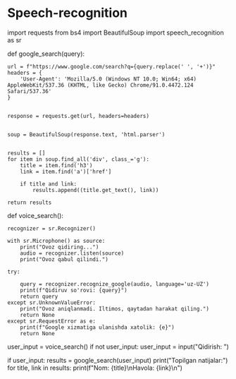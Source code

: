 # Speech-recognition
import requests
from bs4 import BeautifulSoup
import speech_recognition as sr


def google_search(query):

    url = f"https://www.google.com/search?q={query.replace(' ', '+')}"
    headers = {
        'User-Agent': 'Mozilla/5.0 (Windows NT 10.0; Win64; x64) AppleWebKit/537.36 (KHTML, like Gecko) Chrome/91.0.4472.124 Safari/537.36'
    }


    response = requests.get(url, headers=headers)


    soup = BeautifulSoup(response.text, 'html.parser')


    results = []
    for item in soup.find_all('div', class_='g'):
        title = item.find('h3')
        link = item.find('a')['href']

        if title and link:
            results.append((title.get_text(), link))

    return results


def voice_search():

    recognizer = sr.Recognizer()

    with sr.Microphone() as source:
        print("Ovoz qidiring...")
        audio = recognizer.listen(source)
        print("Ovoz qabul qilindi.")

    try:

        query = recognizer.recognize_google(audio, language='uz-UZ')
        print(f"Qidiruv so'rovi: {query}")
        return query
    except sr.UnknownValueError:
        print("Ovoz aniqlanmadi. Iltimos, qaytadan harakat qiling.")
        return None
    except sr.RequestError as e:
        print(f"Google xizmatiga ulanishda xatolik: {e}")
        return None


user_input = voice_search()
if not user_input:
    user_input = input("Qidirish: ")

if user_input:
    results = google_search(user_input)
    print("Topilgan natijalar:")
    for title, link in results:
        print(f"Nom: {title}\nHavola: {link}\n")
